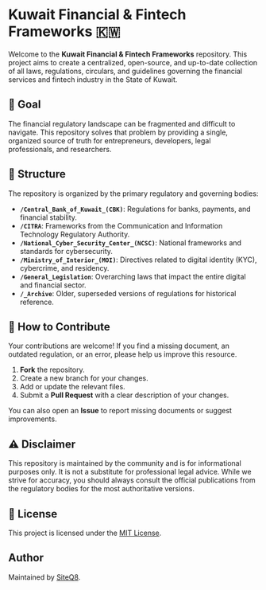 # Kuwait Financial & Fintech Frameworks 🇰🇼

Welcome to the **Kuwait Financial & Fintech Frameworks** repository. This project aims to create a centralized, open-source, and up-to-date collection of all laws, regulations, circulars, and guidelines governing the financial services and fintech industry in the State of Kuwait.

## 🎯 Goal

The financial regulatory landscape can be fragmented and difficult to navigate. This repository solves that problem by providing a single, organized source of truth for entrepreneurs, developers, legal professionals, and researchers.

## 📄 Structure

The repository is organized by the primary regulatory and governing bodies:

* **`/Central_Bank_of_Kuwait_(CBK)`**: Regulations for banks, payments, and financial stability.
* **`/CITRA`**: Frameworks from the Communication and Information Technology Regulatory Authority.
* **`/National_Cyber_Security_Center_(NCSC)`**: National frameworks and standards for cybersecurity.
* **`/Ministry_of_Interior_(MOI)`**: Directives related to digital identity (KYC), cybercrime, and residency.
* **`/General_Legislation`**: Overarching laws that impact the entire digital and financial sector.
* **`/_Archive`**: Older, superseded versions of regulations for historical reference.

## 🙌 How to Contribute

Your contributions are welcome! If you find a missing document, an outdated regulation, or an error, please help us improve this resource.

1.  **Fork** the repository.
2.  Create a new branch for your changes.
3.  Add or update the relevant files.
4.  Submit a **Pull Request** with a clear description of your changes.

You can also open an **Issue** to report missing documents or suggest improvements.

## ⚠️ Disclaimer

This repository is maintained by the community and is for informational purposes only. It is not a substitute for professional legal advice. While we strive for accuracy, you should always consult the official publications from the regulatory bodies for the most authoritative versions.

## 📜 License

This project is licensed under the [MIT License](LICENSE).

## Author

Maintained by [SiteQ8](https://github.com/SiteQ8).

